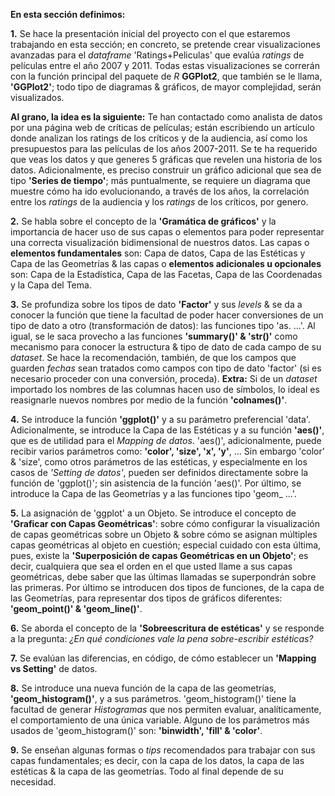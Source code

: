 **En esta sección definimos:**

**1.** Se hace la presentación inicial del proyecto con el que estaremos trabajando en esta sección; en concreto, se pretende crear visualizaciones avanzadas para el _dataframe_ 'Ratings+Peliculas' que evalúa _ratings_ de películas entre el año 2007 y 2011. Todas estas visualizaciones se correrán con la función principal del paquete de _R_ **GGPlot2**, que también se le llama, **'GGPlot2'**; todo tipo de diagramas & gráficos, de mayor complejidad, serán visualizados.

**Al grano, la idea es la siguiente:** Te han contactado como analista de datos por una página web de críticas de películas; están escribiendo un artículo donde analizan los ratings de los críticos y de la audiencia, así como los presupuestos para las películas de los años 2007-2011. Se te ha requerido que veas los datos y que generes 5 gráficas que revelen una historia de los datos. Adicionalmente, es preciso construir un gráfico adicional que sea de tipo **'Series de tiempo'**; más puntualmente, se requiere un diagrama que muestre cómo ha ido evolucionando, a través de los años, la correlación entre los _ratings_ de la audiencia y los _ratings_ de los críticos, por genero.

**2.** Se habla sobre el concepto de la **'Gramática de gráficos'** y la importancia de hacer uso de sus capas o elementos para poder representar una correcta visualización bidimensional de nuestros datos. Las capas o **elementos fundamentales** son: Capa de datos, Capa de las Estéticas y Capa de las Geometrías & las capas o **elementos adicionales u opcionales** son: Capa de la Estadística, Capa de las Facetas, Capa de las Coordenadas y la Capa del Tema. 

**3.** Se profundiza sobre los tipos de dato **'Factor'** y sus _levels_ & se da a conocer la función que tiene la facultad de poder hacer conversiones de un tipo de dato a otro (transformación de datos): las funciones tipo 'as. ...'. Al igual, se le saca provecho a las funciones **'summary()' & 'str()'** como mecanismo para conocer la estructura & tipo de dato de cada campo de su _dataset_. Se hace la recomendación, también, de que los campos que guarden _fechas_ sean tratados como campos con tipo de dato 'factor' (si es necesario proceder con una conversión, proceda). **Extra:** Si de un _dataset_ importado los nombres de las columnas hacen uso de símbolos, lo ideal es reasignarle nuevos nombres por medio de la función **'colnames()'**.

**4.** Se introduce la función **'ggplot()'** y a su parámetro preferencial 'data'. Adicionalmente, se introduce la Capa de las Estéticas y a su función **'aes()'**, que es de utilidad para el _Mapping de datos_. 'aes()', adicionalmente, puede recibir varios parámetros como: **'color', 'size', 'x', 'y'**, ... Sin embargo 'color' & 'size', como otros parámetros de las estéticas, y especialmente en los casos de _'Setting de datos'_, pueden ser definidos directamente sobre la función de 'ggplot()'; sin asistencia de la función 'aes()'. Por último, se introduce la Capa de las Geometrías y a las funciones tipo 'geom_ ...'.

**5.** La asignación de 'ggplot' a un Objeto. Se introduce el concepto de **'Graficar con Capas Geométricas'**: sobre cómo configurar la visualización de capas geométricas sobre un Objeto & sobre cómo se asignan múltiples capas geométricas al objeto en cuestión; especial cuidado con esta última, pues, existe la **'Superposición de capas Geométricas en un Objeto'**; es decir, cualquiera que sea el orden en el que usted llame a sus capas geométricas, debe saber que las últimas llamadas se superpondrán sobre las primeras. Por último se introducen dos tipos de funciones, de la capa de las Geometrías, para representar dos tipos de gráficos diferentes: **'geom_point()' & 'geom_line()'**. 

**6.** Se aborda el concepto de la **'Sobreescritura de estéticas'** y se responde a la pregunta: _¿En qué condiciones vale la pena sobre-escribir estéticas?_

**7.** Se evalúan las diferencias, en código, de cómo establecer un **'Mapping vs Setting'** de datos.

**8.** Se introduce una nueva función de la capa de las geometrías, **'geom_histogram()'**, y a sus parámetros. 'geom_histogram()' tiene la facultad de generar _Histogramas_ que nos permiten evaluar, analíticamente, el comportamiento de una única variable. Alguno de los parámetros más usados de 'geom_histogram()' son: **'binwidth', 'fill' & 'color'**.

**9.** Se enseñan algunas formas o _tips_ recomendados para trabajar con sus capas fundamentales; es decir, con la capa de los datos, la capa de las estéticas & la capa de las geometrías. Todo al final depende de su necesidad.

